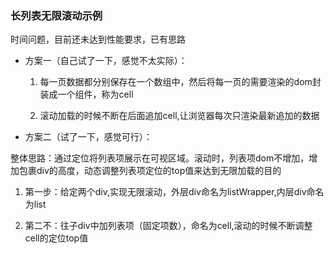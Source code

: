 ### 长列表无限滚动示例  

时间问题，目前还未达到性能要求，已有思路  

* 方案一（自己试了一下，感觉不太实际）：

    1. 每一页数据都分别保存在一个数组中，然后将每一页的需要渲染的dom封装成一个组件，称为cell

    2. 滚动加载的时候不断在后面追加cell,让浏览器每次只渲染最新追加的数据  

* 方案二（试了一下，感觉可行）：  

整体思路：通过定位将列表项展示在可视区域。滚动时，列表项dom不增加，增加包裹div的高度，动态调整列表项定位的top值来达到无限加载的目的  

1. 第一步：给定两个div,实现无限滚动，外层div命名为listWrapper,内层div命名为list  

2. 第二不：往子div中加列表项（固定项数），命名为cell,滚动的时候不断调整cell的定位top值  